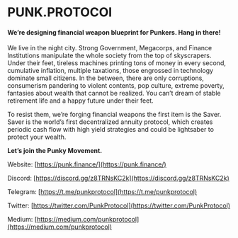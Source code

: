 # PUNK.PROTOCOl

#### We’re designing financial weapon blueprint for Punkers. Hang in there!

We live in the night city. Strong Government, Megacorps, and Finance Institutions manipulate the whole society from the top of skyscrapers. Under their feet, tireless machines printing tons of money in every second, cumulative inflation, multiple taxations, those engrossed in technology dominate small citizens. In the between, there are only corruptions, consumerism pandering to violent contents, pop culture, extreme poverty, fantasies about wealth that cannot be realized. You can’t dream of stable retirement life and a happy future under their feet.

To resist them, we’re forging financial weapons the first item is the Saver. Saver is the world’s first decentralized annuity protocol, which creates periodic cash flow with high yield strategies and could be lightsaber to protect your wealth.

**Let’s join the Punky Movement.**

Website: [https://punk.finance/](https://punk.finance/)

Discord: [https://discord.gg/z8TRNsKC2k](https://discord.gg/z8TRNsKC2k)

Telegram: [https://t.me/punkprotocol](https://t.me/punkprotocol)

Twitter: [https://twitter.com/PunkProtocol](https://twitter.com/PunkProtocol)

Medium: [https://medium.com/punkprotocol](https://medium.com/punkprotocol)